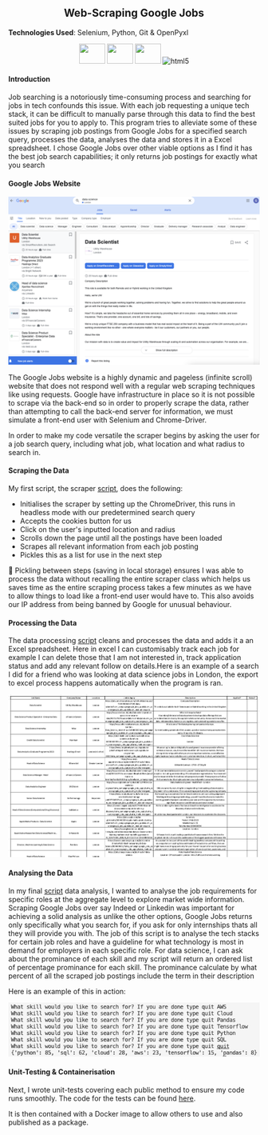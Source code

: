 <h2 align="center">Web-Scraping Google Jobs</h2>

**Technologies Used**: Selenium, Python, Git & OpenPyxl

<div align="center">
	  <img src="https://cdn.jsdelivr.net/gh/devicons/devicon/icons/selenium/selenium-original.svg" height="40" width="52"   />
	  <img src="https://cdn.jsdelivr.net/gh/devicons/devicon/icons/python/python-original-wordmark.svg" height="40" width="52"   />
	    <img src="https://cdn.jsdelivr.net/gh/devicons/devicon/icons/git/git-original.svg" height="40" width="52"  />
	<img src="https://github.com/sempostma/office365-icons/blob/master/png/64/excel.png?raw=true" alt="html5" width="40" height="40"/>

<h4 align="left">Introduction</h4>



<div align="left">

 Job searching is a notoriously time-consuming process and searching for jobs in tech confounds this issue. With each job requesting a unique tech stack, it can be difficult to manually parse through this data to find the best suited jobs for you to apply to. This program tries to alleviate some of these issues by scraping job postings from Google Jobs for a specified search query, processes the data, analyses the data and stores it in a  Excel spreadsheet. I chose Google Jobs over other viable options as I find it has the best job search capabilities; it only returns job postings for exactly what you search 

<h4 align="left">Google Jobs Website</h4>



<p align="center">
  <img src="resources/googlejobs.png" />
</p>

The Google Jobs website is a highly dynamic and pageless (infinite scroll) website that does not respond well with a regular web scraping techniques like using requests. Google have infrastructure in place so it is not possible to scrape via the back-end so in order to properly scrape the data, rather than attempting to call the back-end server for information, we must simulate a front-end user with Selenium and Chrome-Driver.

In order to make my code versatile the scraper begins by asking the user for a job search query, including what job, what location and what radius to search in. 

<h4 align="left">Scraping the Data </h4>


My first script, the scraper [script](https://github.com/gabriella-martin/Web-Scraping/blob/main/project/data_scraper.py), does the following:

- Initialises the scraper by setting up the ChromeDriver, this runs in headless mode with our predetermined search query
- Accepts the cookies button for us 
- Click on the user's inputted location and radius
- Scrolls down the page until all the postings have been loaded
- Scrapes all relevant information from each job posting
- Pickles this as a list for use in the next step

🫙 Pickling between steps (saving in local storage) ensures I was able to process the data without recalling the entire scraper class which helps us saves time as the entire scraping process takes a few minutes as we have to allow things to load like a front-end user would have to. This also avoids our IP address from being banned by Google for unusual behaviour.

<h4 align="left"> Processing the Data </h4>



The data processing [script](https://github.com/gabriella-martin/Web-Scraping/blob/main/project/data_processing.py) cleans and processes the data and adds it a an Excel spreadsheet. Here in excel I can customisably track each job for example I can delete those that I am not interested in, track application status and add any relevant follow on details.Here is an example of a search I did for a friend who was looking at data science jobs in London, the export to excel process happens automatically when the program is ran.

<p align="center">
  <img src="resources/excel.png" />
</p>

<h4 align="left"> Analysing the Data</h4>


In my final [script](https://github.com/gabriella-martin/Web-Scraping/blob/main/project/data_analysis.py) data analysis, I wanted to analyse the job requirements for specific roles at the aggregate level to explore market wide information. Scraping Google Jobs over say Indeed or Linkedin was important for achieving a solid analysis as unlike the other options, Google Jobs returns only specifically what you search for, if you ask for only internships thats all they will provide you with. The job of this script is to analyse the tech stacks for certain job roles and have a guideline for what technology is most in demand for employers in each specific role. For data science, I can ask about the prominance of each skill and my script will return an ordered list of percentage prominance for each skill. The prominance calculate by what percent of all the scraped job postings include the term in their description

Here is an example of this in action:

<p align="center">
  <img src="resources/percentages.png" />
</p>

<h4 align="left"> Unit-Testing & Containerisation</h4>

Next, I wrote unit-tests covering each public method to ensure my code runs smoothly. The code for the tests can be found [here](https://github.com/gabriella-martin/Web-Scraping/tree/main/tests).

It is then contained with a Docker image to allow others to use and also published as a package. 